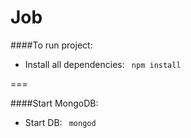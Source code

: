 Job
===
####To run project:

- Install all dependencies:
``` npm install```

===

####Start MongoDB:

- Start DB: ``` mongod```
